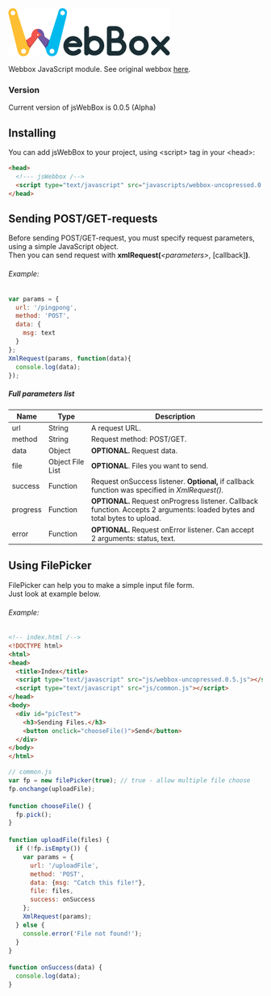 <img src="https://raw.githubusercontent.com/hypersasha/npm-webbox/master/example/css/imgs/wb_logo.png" width="320"/>

Webbox JavaScript module. See original webbox [here](https://github.com/hypersasha/npm-webbox).

### Version
Current version of jsWebBox is 0.0.5 (Alpha)

## Installing
You can add jsWebBox to your project, using \<script> tag in your \<head>:

```HTML
<head>
  <!--- jsWebbox /-->
  <script type="text/javascript" src="javascripts/webbox-uncopressed.0.5.js"></script>
</head>
```

## Sending POST/GET-requests
Before sending POST/GET-request, you must specify request parameters, using a simple JavaScript object.  
Then you can send request with **xmlRequest(**_\<parameters>_, [callback]**)**.

###### Example:
```JavaScript
var params = {
  url: '/pingpong',
  method: 'POST',
  data: {
    msg: text
  }
};
XmlRequest(params, function(data){
  console.log(data);
});
```

##### Full parameters list
| Name | Type | Description |
| --- | --- | --- |
| url | String | A request URL. |
| method | String | Request method: POST/GET. |
| data | Object | **OPTIONAL.** Request data. |
| file | Object File List | **OPTIONAL**. Files you want to send. |
| success | Function | Request onSuccess listener. **Optional,** if callback function was specified in _XmlRequest()._ |
| progress | Function | **OPTIONAL.** Request onProgress listener. Callback function. Accepts 2 arguments: loaded bytes and total bytes to upload. |
| error | Function | **OPTIONAL.** Request onError listener. Can accept 2 arguments: status, text. |

## Using FilePicker
FilePicker can help you to make a simple input file form.  
Just look at example below.

###### Example:
```HTML
<!-- index.html /-->
<!DOCTYPE html>
<html>
<head>
  <title>Index</title>
  <script type="text/javascript" src="js/webbox-uncopressed.0.5.js"></script>
  <script type="text/javascript" src="js/common.js"></script>
</head>
<body>
  <div id="picTest">
    <h3>Sending Files.</h3>
    <button onclick="chooseFile()">Send</button>
  </div>
</body>
</html>
```
```JavaScript
// common.js
var fp = new filePicker(true); // true - allow multiple file choose
fp.onchange(uploadFile);

function chooseFile() {
  fp.pick();
}

function uploadFile(files) {
  if (!fp.isEmpty()) {
    var params = {
      url: '/uploadFile',
      method: 'POST',
      data: {msg: "Catch this file!"},
      file: files,
      success: onSuccess
    };
    XmlRequest(params);
  } else {
    console.error('File not found!');
  }
}

function onSuccess(data) {
  console.log(data);
}
```
